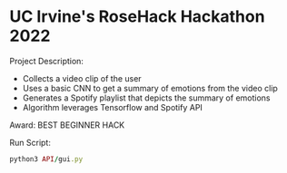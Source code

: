 # UC Irvine's RoseHack Hackathon 2022

Project Description:
- Collects a video clip of the user
- Uses a basic CNN to get a summary of emotions from the video clip
- Generates a Spotify playlist that depicts the summary of emotions
- Algorithm leverages Tensorflow and Spotify API

Award: BEST BEGINNER HACK

Run Script:

```rb
python3 API/gui.py
```
